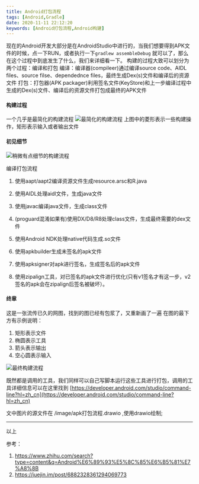 ```yaml
---
title: Android打包流程
tags: [Android,Gradle]
date: 2020-11-11 22:12:20
keywords: [Android打包流程,Android构建]
---
```

现在的Android开发大部分是在AndroidStudio中进行的，当我们想要得到APK文件的时候，点一下RUN，或者执行一下`gradlew assembleDebug` 就可以了，那么在这个过程中到底发生了什么，我们来详细看一下。
构建的过程大致可以划分为两个过程：编译和打包
编译：编译器(compileer)通过编译source code、AIDL files、source filse、dependednce files，最终生成Dex(s)文件和编译后的资源文件
打包：打包器(APK packager)利用签名文件(KeyStore)和上一步编译过程中生成的Dex(s)文件、编译后的资源文件打包成最终的APK文件
<!--more-->
#### 构建过程
一个几乎是最简化的构建流程
![最简化的构建流程](/image/gradle/apk打包流程--最简.png  "最简化的构建流程")
上图中的菱形表示一些构建操作，矩形表示输入或者输出文件


#### 初见细节

![稍微有点细节的构建流程](/image/gradle/apk打包流程.png  "稍微有点细节的构建流程")

编译打包流程
1. 使用aapt/aapt2编译资源文件生成resource.arsc和R.java

2. 使用AIDL处理aidl文件，生成java文件

3. 使用javac编译java文件，生成class文件

4. (proguard混淆如果有)使用DX/D8/R8处理class文件，生成最终需要的dex文件

5. 使用Android NDK处理native代码生成.so文件

6. 使用apkbuilder生成未签名的apk文件

7. 使用apksigner对apk进行签名，生成签名后的apk文件

8. 使用zipalign工具，对已签名的apk文件进行优化(只有v1签名才有这一步，v2签名的apk会在zipalign后签名被破坏）。



#### 终章

这是一张流传已久的网图，找到的图已经有包浆了，又重新画了一遍
在图的最下方有示例说明：
1. 矩形表示文件
2. 椭圆表示工具
3. 箭头表示输出
4. 空心圆表示输入

![最终构建流程](/image/gradle/apk打包流程final.png  "最终构建流程")

既然都是调用的工具，我们同样可以自己写脚本运行这些工具进行打包，调用的工具详细信息可以在这里找到 [https://developer.android.com/studio/command-line?hl=zh_cn](https://developer.android.com/studio/command-line?hl=zh_cn)


文中图片的源文件在 /image/apk打包流程.drawio ,使用drawio绘制;

----

以上

参考：
1. https://www.zhihu.com/search?type=content&q=Android%E6%89%93%E5%8C%85%E6%B5%81%E7%A8%8B
2. https://juejin.im/post/6882328361294069773

